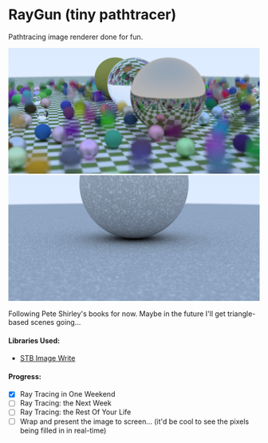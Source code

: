 # RayGun (tiny pathtracer)
Pathtracing image renderer done for fun.

![current output image](raytrace_output.bmp)
![noise output image](raytrace_noise01.bmp)

Following Pete Shirley's books for now.
Maybe in the future I'll get triangle-based scenes going...

#### Libraries Used:
- [STB Image Write](https://github.com/nothings/stb)

#### Progress:
- [x] Ray Tracing in One Weekend
- [ ] Ray Tracing: the Next Week
- [ ] Ray Tracing: the Rest Of Your Life
- [ ] Wrap and present the image to screen... (it'd be cool to see the pixels being filled in in real-time)

